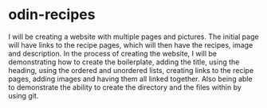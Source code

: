 # odin-recipes
I will be creating a website with multiple pages and pictures.  The initial page will have links to the recipe pages, which will then have the recipes, image and description.  In the process of creating the website, I will be demonstrating how to create the boilerplate, adding the title, using the heading, using the ordered and unordered lists, creating links to the recipe pages, adding images and having them all linked together.  Also being able to demonstrate the ability to create the directory and the files within by using git.